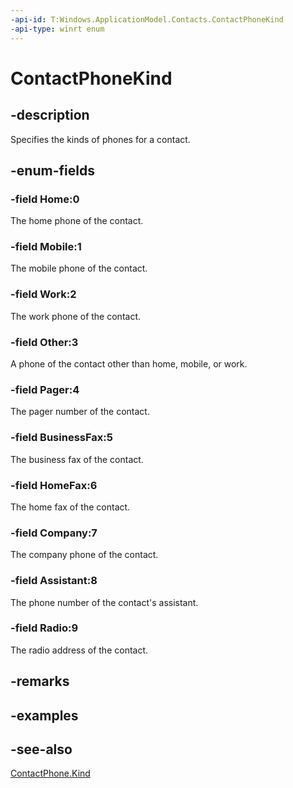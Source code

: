 ```yaml
---
-api-id: T:Windows.ApplicationModel.Contacts.ContactPhoneKind
-api-type: winrt enum
---
```


<!-- Enumeration syntax
public enum Windows.ApplicationModel.Contacts.ContactPhoneKind : int
-->

# ContactPhoneKind

## -description
Specifies the kinds of phones for a contact.

## -enum-fields
### -field Home:0
The home phone of the contact.

### -field Mobile:1
The mobile phone of the contact.

### -field Work:2
The work phone of the contact.

### -field Other:3
A phone of the contact other than home, mobile, or work.

### -field Pager:4
The pager number of the contact.

### -field BusinessFax:5
The business fax of the contact.

### -field HomeFax:6
The home fax of the contact.

### -field Company:7
The company phone of the contact.

### -field Assistant:8
The phone number of the contact's assistant.

### -field Radio:9
The radio address of the contact.


## -remarks

## -examples

## -see-also
[ContactPhone.Kind](contactphone_kind.md)
